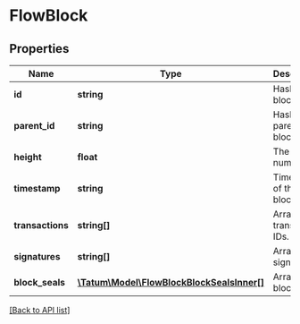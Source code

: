 # FlowBlock

## Properties

Name | Type | Description | Notes
------------ | ------------- | ------------- | -------------
**id** | **string** | Hash of the block. | [optional]
**parent_id** | **string** | Hash of the parent block. | [optional]
**height** | **float** | The block number. | [optional]
**timestamp** | **string** | Timestamp of the block. | [optional]
**transactions** | **string[]** | Array of transaction IDs. | [optional]
**signatures** | **string[]** | Array of signatures. | [optional]
**block_seals** | [**\Tatum\Model\FlowBlockBlockSealsInner[]**](FlowBlockBlockSealsInner.md) | Array of block seals. | [optional]

[[Back to API list]](../../README.md#api-endpoints)
